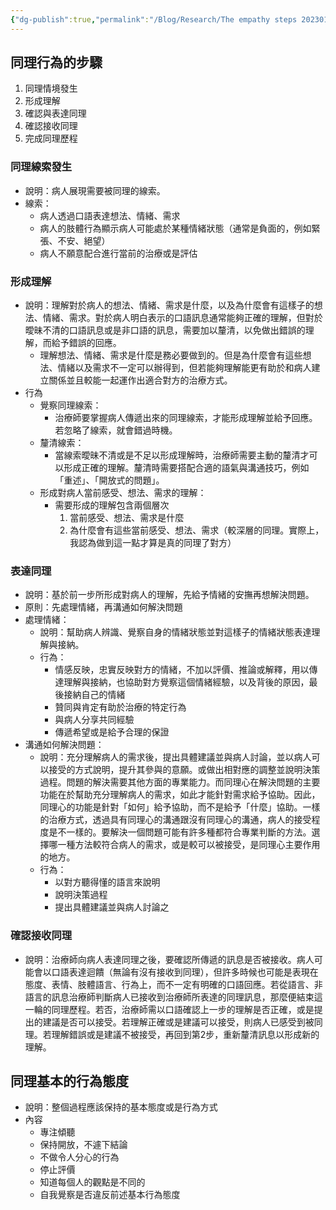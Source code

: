 ```yaml
---
{"dg-publish":true,"permalink":"/Blog/Research/The empathy steps 20230113/","title":"The empathy steps 20230113","tags":["blog","empathy/course"]}
---
```



<style> .container {font-family: sans-serif; text-align: center;} .button-wrapper button {z-index: 1;height: 40px; width: 100px; margin: 10px;padding: 5px;} .excalidraw .App-menu_top .buttonList { display: flex;} .excalidraw-wrapper { height: 800px; margin: 50px; position: relative;} :root[dir="ltr"] .excalidraw .layer-ui__wrapper .zen-mode-transition.App-menu_bottom--transition-left {transform: none;} </style><script src="https://cdn.jsdelivr.net/npm/react@17/umd/react.production.min.js"></script><script src="https://cdn.jsdelivr.net/npm/react-dom@17/umd/react-dom.production.min.js"></script><script type="text/javascript" src="https://cdn.jsdelivr.net/npm/@excalidraw/excalidraw@0/dist/excalidraw.production.min.js"></script><div id="empathy_steps_20230116-Rexcalidraw.md1"></div><script>(function(){const InitialData={"type":"excalidraw","version":2,"source":"https://excalidraw.com","elements":[{"id":"WqTtg4KEAP7eDouJoUbba","type":"rectangle","x":-1003.802322515925,"y":-320.44467921327544,"width":1834.5334130700085,"height":742.0105748688288,"angle":0,"strokeColor":"#343a40","backgroundColor":"transparent","fillStyle":"cross-hatch","strokeWidth":2,"strokeStyle":"solid","roughness":2,"opacity":100,"groupIds":[],"roundness":{"type":3},"seed":7052840,"version":252,"versionNonce":1145223256,"isDeleted":false,"boundElements":null,"updated":1673880569730,"link":null,"locked":false},{"type":"rectangle","version":157,"versionNonce":2113544488,"isDeleted":false,"id":"ECy7qeSZ4qe3KcK81Rc27","fillStyle":"cross-hatch","strokeWidth":1,"strokeStyle":"solid","roughness":1,"opacity":60,"angle":0,"x":-549.6477078278535,"y":-215.34887524954513,"strokeColor":"#343a40","backgroundColor":"#fab005","width":214.7229601759591,"height":302.9758133292314,"seed":1660482136,"groupIds":["bJsyciy0YX1YSu2mYr5Qs"],"roundness":{"type":3},"boundElements":[],"updated":1673880363059,"link":null,"locked":false},{"type":"text","version":273,"versionNonce":252831064,"isDeleted":false,"id":"yMkEqekQ","fillStyle":"hachure","strokeWidth":1,"strokeStyle":"solid","roughness":1,"opacity":100,"angle":0,"x":-498.786227739874,"y":-173.7667182415015,"strokeColor":"#000000","backgroundColor":"transparent","width":113,"height":38,"seed":27966504,"groupIds":["bJsyciy0YX1YSu2mYr5Qs"],"roundness":null,"boundElements":[],"updated":1673880363059,"link":null,"locked":false,"fontSize":28,"fontFamily":4,"text":"形成理解","rawText":"形成理解","baseline":28,"textAlign":"left","verticalAlign":"top","containerId":null,"originalText":"形成理解"},{"type":"text","version":256,"versionNonce":258718760,"isDeleted":false,"id":"N99Altrr","fillStyle":"hachure","strokeWidth":1,"strokeStyle":"solid","roughness":1,"opacity":100,"angle":0,"x":-474.786227739874,"y":-107.35044775892436,"strokeColor":"#1864ab","backgroundColor":"transparent","width":65,"height":23,"seed":880267816,"groupIds":["bJsyciy0YX1YSu2mYr5Qs"],"roundness":null,"boundElements":[],"updated":1673880363059,"link":null,"locked":false,"fontSize":16,"fontFamily":1,"text":"覺察線索","rawText":"覺察線索","baseline":17,"textAlign":"left","verticalAlign":"top","containerId":null,"originalText":"覺察線索"},{"type":"text","version":314,"versionNonce":995850840,"isDeleted":false,"id":"UyWjwv9G","fillStyle":"hachure","strokeWidth":1,"strokeStyle":"solid","roughness":1,"opacity":100,"angle":0,"x":-474.786227739874,"y":-62.300460670747725,"strokeColor":"#1864ab","backgroundColor":"transparent","width":65,"height":23,"seed":1296286808,"groupIds":["bJsyciy0YX1YSu2mYr5Qs"],"roundness":null,"boundElements":[],"updated":1673880363059,"link":null,"locked":false,"fontSize":16,"fontFamily":1,"text":"釐清線索","rawText":"釐清線索","baseline":17,"textAlign":"left","verticalAlign":"top","containerId":null,"originalText":"釐清線索"},{"type":"text","version":368,"versionNonce":1441920808,"isDeleted":false,"id":"XBzZ6Qaf","fillStyle":"hachure","strokeWidth":1,"strokeStyle":"solid","roughness":1,"opacity":100,"angle":0,"x":-474.786227739874,"y":-17.25047358257109,"strokeColor":"#1864ab","backgroundColor":"transparent","width":65,"height":23,"seed":1829457192,"groupIds":["bJsyciy0YX1YSu2mYr5Qs"],"roundness":null,"boundElements":[],"updated":1673880363059,"link":null,"locked":false,"fontSize":16,"fontFamily":1,"text":"形成理解","rawText":"形成理解","baseline":17,"textAlign":"left","verticalAlign":"top","containerId":null,"originalText":"形成理解"},{"type":"rectangle","version":101,"versionNonce":69964376,"isDeleted":false,"id":"D-jC2LMlxUPGj5XNg_XlM","fillStyle":"cross-hatch","strokeWidth":1,"strokeStyle":"solid","roughness":1,"opacity":60,"angle":0,"x":25.110872326448487,"y":-216.21700078917047,"strokeColor":"#343a40","backgroundColor":"#fab005","width":214.7229601759591,"height":302.9758133292314,"seed":1480881496,"groupIds":["HB0--OuqQXn5cqR67du0_"],"roundness":{"type":3},"boundElements":[],"updated":1673880394404,"link":null,"locked":false},{"type":"text","version":226,"versionNonce":1406099240,"isDeleted":false,"id":"xoNe0JOH","fillStyle":"hachure","strokeWidth":1,"strokeStyle":"solid","roughness":1,"opacity":100,"angle":0,"x":47.97235241442803,"y":-135.88487651239734,"strokeColor":"#000000","backgroundColor":"transparent","width":169,"height":38,"seed":676394792,"groupIds":["HB0--OuqQXn5cqR67du0_"],"roundness":null,"boundElements":[],"updated":1673880394404,"link":null,"locked":false,"fontSize":28,"fontFamily":4,"text":"確認接收同理","rawText":"確認接收同理","baseline":28,"textAlign":"left","verticalAlign":"top","containerId":null,"originalText":"確認接收同理"},{"type":"text","version":415,"versionNonce":448235352,"isDeleted":false,"id":"VFwpYPfB","fillStyle":"hachure","strokeWidth":1,"strokeStyle":"solid","roughness":1,"opacity":100,"angle":0,"x":43.97235241442803,"y":-26.67675027327823,"strokeColor":"#1864ab","backgroundColor":"transparent","width":177,"height":23,"seed":1211141720,"groupIds":["HB0--OuqQXn5cqR67du0_"],"roundness":null,"boundElements":[],"updated":1673880394404,"link":null,"locked":false,"fontSize":16,"fontFamily":1,"text":"確認病人接收到同理訊息","rawText":"確認病人接收到同理訊息","baseline":17,"textAlign":"left","verticalAlign":"top","containerId":null,"originalText":"確認病人接收到同理訊息"},{"type":"line","version":644,"versionNonce":2094056744,"isDeleted":false,"id":"OThDOyjkNBUL8fmBssnhA","fillStyle":"hachure","strokeWidth":1,"strokeStyle":"dashed","roughness":1,"opacity":60,"angle":0,"x":103.9476369466438,"y":93.43077501137215,"strokeColor":"#343a40","backgroundColor":"#868e96","width":643.8832830656509,"height":91.88413208083557,"seed":2074616616,"groupIds":[],"roundness":{"type":2},"boundElements":[],"updated":1673880463897,"link":null,"locked":false,"startBinding":null,"endBinding":null,"lastCommittedPoint":null,"startArrowhead":null,"endArrowhead":null,"points":[[0,0],[-12.834898273601084,47.04590510726746],[-445.493190110545,49.722141963990794],[-449.95358487175054,32.77264187140952],[-416.054584686588,29.204326062445034],[-497.23376934053,-4.694674122717629],[-577.520875042231,22.959773396757214],[-517.7515852420759,38.12511558485619],[-513.2911904808702,87.18945795811794],[54.07102314448298,79.16074738794782],[66.36240802341993,0.3006587323450276],[0,0]]},{"type":"text","version":504,"versionNonce":249549864,"isDeleted":false,"id":"gveHCRJ8","fillStyle":"hachure","strokeWidth":1,"strokeStyle":"solid","roughness":1,"opacity":100,"angle":0,"x":-257.9030259515351,"y":153.06281182914995,"strokeColor":"#1864ab","backgroundColor":"transparent","width":305,"height":23,"seed":213713752,"groupIds":[],"roundness":null,"boundElements":[],"updated":1673880456366,"link":null,"locked":false,"fontSize":16,"fontFamily":1,"text":"病人未接收到同理訊息、或是給予新的線索","rawText":"病人未接收到同理訊息、或是給予新的線索","baseline":17,"textAlign":"left","verticalAlign":"top","containerId":null,"originalText":"病人未接收到同理訊息、或是給予新的線索"},{"type":"line","version":596,"versionNonce":1282044504,"isDeleted":false,"id":"aG-2AFgpVyJEUgpEM5VuS","fillStyle":"cross-hatch","strokeWidth":1,"strokeStyle":"dashed","roughness":1,"opacity":60,"angle":0,"x":257.97816523332426,"y":-87.35810114880326,"strokeColor":"#343a40","backgroundColor":"#ced4da","width":218.37723372549794,"height":115.25475543478258,"seed":495417640,"groupIds":[],"roundness":null,"boundElements":[],"updated":1673880472391,"link":null,"locked":false,"startBinding":null,"endBinding":null,"lastCommittedPoint":null,"startArrowhead":null,"endArrowhead":null,"points":[[0,0],[-1.385922152592176,54.94565217391303],[169.61797253884413,48.63111413043469],[171.17188525538697,86.49796195652173],[216.99131157290577,28.675271739130352],[171.08264026828823,-28.756793478260846],[170.04844835896756,-2.2724184782608603],[0,0]]},{"type":"text","version":312,"versionNonce":870879016,"isDeleted":false,"id":"UdqWq2so","fillStyle":"cross-hatch","strokeWidth":1,"strokeStyle":"solid","roughness":1,"opacity":100,"angle":0,"x":264.6809826960423,"y":-85.2749818574917,"strokeColor":"#1864ab","backgroundColor":"#82c91e","width":160,"height":46,"seed":2074479960,"groupIds":[],"roundness":null,"boundElements":[],"updated":1673880479299,"link":null,"locked":false,"fontSize":16,"fontFamily":1,"text":"病人接收到同理訊息且\n贊同或是接受","rawText":"病人接收到同理訊息且\n贊同或是接受","baseline":40,"textAlign":"left","verticalAlign":"top","containerId":null,"originalText":"病人接收到同理訊息且\n贊同或是接受"},{"type":"rectangle","version":211,"versionNonce":1380878424,"isDeleted":false,"id":"EVQBnvlF5BbfCf6gNbMFV","fillStyle":"cross-hatch","strokeWidth":1,"strokeStyle":"solid","roughness":1,"opacity":60,"angle":0,"x":-260.72303249414836,"y":-215.2304944941418,"strokeColor":"#343a40","backgroundColor":"#fab005","width":214.7229601759591,"height":302.9758133292314,"seed":1577488680,"groupIds":["N5iC_CHUOsY1XmFq7Uss4"],"roundness":{"type":3},"boundElements":[],"updated":1673880382929,"link":null,"locked":false},{"type":"text","version":237,"versionNonce":637454632,"isDeleted":false,"id":"lo9Cze1P","fillStyle":"hachure","strokeWidth":1,"strokeStyle":"solid","roughness":1,"opacity":100,"angle":0,"x":-223.3615524061688,"y":-185.41860912421208,"strokeColor":"#000000","backgroundColor":"transparent","width":140,"height":76,"seed":1351383640,"groupIds":["N5iC_CHUOsY1XmFq7Uss4"],"roundness":null,"boundElements":[],"updated":1673880382929,"link":null,"locked":false,"fontSize":28,"fontFamily":4,"text":"確認理解與\n表達同理","rawText":"確認理解與\n表達同理","baseline":66,"textAlign":"center","verticalAlign":"top","containerId":null,"originalText":"確認理解與\n表達同理"},{"type":"text","version":505,"versionNonce":1426832728,"isDeleted":false,"id":"JGHe6TGK","fillStyle":"hachure","strokeWidth":1,"strokeStyle":"solid","roughness":1,"opacity":100,"angle":0,"x":-185.8615524061688,"y":-90.33386038076537,"strokeColor":"#1864ab","backgroundColor":"transparent","width":65,"height":23,"seed":905541976,"groupIds":["N5iC_CHUOsY1XmFq7Uss4"],"roundness":null,"boundElements":[],"updated":1673880382929,"link":null,"locked":false,"fontSize":16,"fontFamily":1,"text":"確認理解","rawText":"確認理解","baseline":17,"textAlign":"left","verticalAlign":"top","containerId":null,"originalText":"確認理解"},{"type":"text","version":581,"versionNonce":547054632,"isDeleted":false,"id":"zXkBubF6","fillStyle":"hachure","strokeWidth":1,"strokeStyle":"solid","roughness":1,"opacity":100,"angle":0,"x":-185.8615524061688,"y":-48.202636204412045,"strokeColor":"#1864ab","backgroundColor":"transparent","width":65,"height":23,"seed":1534552104,"groupIds":["N5iC_CHUOsY1XmFq7Uss4"],"roundness":null,"boundElements":[],"updated":1673880382929,"link":null,"locked":false,"fontSize":16,"fontFamily":1,"text":"給予回應","rawText":"給予回應","baseline":17,"textAlign":"left","verticalAlign":"top","containerId":null,"originalText":"給予回應"},{"type":"text","version":856,"versionNonce":1415205464,"isDeleted":false,"id":"ONE8MLDv","fillStyle":"hachure","strokeWidth":1,"strokeStyle":"solid","roughness":1,"opacity":100,"angle":0,"x":-233.3615524061688,"y":-3.3675725346516856,"strokeColor":"#1864ab","backgroundColor":"transparent","width":160,"height":46,"seed":384014632,"groupIds":["N5iC_CHUOsY1XmFq7Uss4"],"roundness":null,"boundElements":[],"updated":1673880382929,"link":null,"locked":false,"fontSize":16,"fontFamily":1,"text":"按照情緒、想法、問題\n的處理順序","rawText":"按照情緒、想法、問題\n的處理順序","baseline":40,"textAlign":"left","verticalAlign":"top","containerId":null,"originalText":"按照情緒、想法、問題\n的處理順序"},{"type":"rectangle","version":121,"versionNonce":1682889768,"isDeleted":false,"id":"ql9lZkL4U1X0cQP2DY5Z-","fillStyle":"cross-hatch","strokeWidth":1,"strokeStyle":"solid","roughness":1,"opacity":60,"angle":0,"x":-916.5293989490478,"y":-125.70175986596541,"strokeColor":"#343a40","backgroundColor":"#82c91e","width":256.5574037938118,"height":134.82252698726336,"seed":1370685736,"groupIds":["45NtMA-GhJZHSuc8Lxddn"],"roundness":{"type":3},"boundElements":[],"updated":1673880409097,"link":null,"locked":false},{"type":"text","version":426,"versionNonce":1908038232,"isDeleted":false,"id":"buZV8sqM","fillStyle":"hachure","strokeWidth":1,"strokeStyle":"solid","roughness":1,"opacity":100,"angle":0,"x":-872.750697052142,"y":-108.86127447380295,"strokeColor":"#000000","backgroundColor":"transparent","width":169,"height":38,"seed":912450904,"groupIds":["45NtMA-GhJZHSuc8Lxddn"],"roundness":null,"boundElements":[],"updated":1673880409097,"link":null,"locked":false,"fontSize":28,"fontFamily":4,"text":"同理情境發生","rawText":"同理情境發生","baseline":28,"textAlign":"left","verticalAlign":"top","containerId":null,"originalText":"同理情境發生"},{"type":"text","version":336,"versionNonce":1634801448,"isDeleted":false,"id":"AbWKvyBk","fillStyle":"hachure","strokeWidth":1,"strokeStyle":"solid","roughness":1,"opacity":100,"angle":0,"x":-892.750697052142,"y":-36.5276004810695,"strokeColor":"#1864ab","backgroundColor":"transparent","width":209,"height":23,"seed":2059104088,"groupIds":["45NtMA-GhJZHSuc8Lxddn"],"roundness":null,"boundElements":[],"updated":1673880409097,"link":null,"locked":false,"fontSize":16,"fontFamily":1,"text":"病人展現需要被同理的線索。","rawText":"病人展現需要被同理的線索。","baseline":17,"textAlign":"left","verticalAlign":"top","containerId":null,"originalText":"病人展現需要被同理的線索。"},{"type":"rectangle","version":138,"versionNonce":1581356840,"isDeleted":false,"id":"QimEZP8dOZv373leB1WqB","fillStyle":"cross-hatch","strokeWidth":1,"strokeStyle":"solid","roughness":1,"opacity":60,"angle":0,"x":472.74110950541467,"y":-124.29434421839113,"strokeColor":"#343a40","backgroundColor":"#82c91e","width":256.5574037938118,"height":134.82252698726336,"seed":1464003416,"groupIds":["IY_uJLv6TIpvGEHdCZLDq"],"roundness":{"type":3},"boundElements":[],"updated":1673880482365,"link":null,"locked":false},{"type":"text","version":425,"versionNonce":1369755480,"isDeleted":false,"id":"mOWttqem","fillStyle":"hachure","strokeWidth":1,"strokeStyle":"solid","roughness":1,"opacity":100,"angle":0,"x":516.5198114023206,"y":-98.9190098803142,"strokeColor":"#000000","backgroundColor":"transparent","width":169,"height":38,"seed":1812561448,"groupIds":["IY_uJLv6TIpvGEHdCZLDq"],"roundness":null,"boundElements":[],"updated":1673880482365,"link":null,"locked":false,"fontSize":28,"fontFamily":4,"text":"完成同理步驟","rawText":"完成同理步驟","baseline":28,"textAlign":"left","verticalAlign":"top","containerId":null,"originalText":"完成同理步驟"},{"type":"text","version":527,"versionNonce":592736808,"isDeleted":false,"id":"BlX0pXVV","fillStyle":"hachure","strokeWidth":1,"strokeStyle":"solid","roughness":1,"opacity":100,"angle":0,"x":520.5198114023206,"y":-29.877128833450342,"strokeColor":"#1864ab","backgroundColor":"transparent","width":161,"height":23,"seed":1374869592,"groupIds":["IY_uJLv6TIpvGEHdCZLDq"],"roundness":null,"boundElements":[],"updated":1673880482365,"link":null,"locked":false,"fontSize":16,"fontFamily":1,"text":"完成這一輪的同理歷程","rawText":"完成這一輪的同理歷程","baseline":17,"textAlign":"left","verticalAlign":"top","containerId":null,"originalText":"完成這一輪的同理歷程"},{"id":"Dh9vboxgUMSTzo-Gb1T85","type":"line","x":-589.8577044132257,"y":-69.97730761410776,"width":98.28891052803169,"height":69.20670495058397,"angle":0,"strokeColor":"#343a40","backgroundColor":"#ced4da","fillStyle":"cross-hatch","strokeWidth":1,"strokeStyle":"dashed","roughness":1,"opacity":60,"groupIds":[],"roundness":{"type":2},"seed":345240104,"version":263,"versionNonce":501947944,"isDeleted":false,"boundElements":null,"updated":1673880438551,"link":null,"locked":false,"points":[[0,0],[-57.61196762967916,-6.2873334536499215],[-49.77253093851732,37.71742401326611],[4.774690467939308,21.900439749638394],[2.104546762728205,43.9981807582825],[40.676942898352536,10.522733813640059],[-1.7428277878839253,-25.208524192301468],[0,0]],"lastCommittedPoint":[2.328154856267929,-5.517858543527495],"startBinding":null,"endBinding":null,"startArrowhead":null,"endArrowhead":null},{"type":"line","version":278,"versionNonce":435904600,"isDeleted":false,"id":"0LHIeIZl6m_BTBmY0zs_B","fillStyle":"cross-hatch","strokeWidth":1,"strokeStyle":"dashed","roughness":1,"opacity":60,"angle":0,"x":-291.6612015506811,"y":-70.25475796178064,"strokeColor":"#343a40","backgroundColor":"#ced4da","width":98.28891052803169,"height":69.20670495058397,"seed":1618688088,"groupIds":[],"roundness":{"type":2},"boundElements":null,"updated":1673880442221,"link":null,"locked":false,"startBinding":null,"endBinding":null,"lastCommittedPoint":null,"startArrowhead":null,"endArrowhead":null,"points":[[0,0],[-57.61196762967916,-6.2873334536499215],[-49.77253093851732,37.71742401326611],[4.774690467939308,21.900439749638394],[2.104546762728205,43.9981807582825],[40.676942898352536,10.522733813640059],[-1.7428277878839253,-25.208524192301468],[0,0]]},{"type":"line","version":276,"versionNonce":1221971496,"isDeleted":false,"id":"NPuoFFNIa36HLV5S9NLRp","fillStyle":"cross-hatch","strokeWidth":1,"strokeStyle":"dashed","roughness":1,"opacity":60,"angle":0,"x":-2.943692538931927,"y":-74.91106767431624,"strokeColor":"#343a40","backgroundColor":"#ced4da","width":98.28891052803169,"height":69.20670495058397,"seed":506163496,"groupIds":[],"roundness":{"type":2},"boundElements":null,"updated":1673880444797,"link":null,"locked":false,"startBinding":null,"endBinding":null,"lastCommittedPoint":null,"startArrowhead":null,"endArrowhead":null,"points":[[0,0],[-57.61196762967916,-6.2873334536499215],[-49.77253093851732,37.71742401326611],[4.774690467939308,21.900439749638394],[2.104546762728205,43.9981807582825],[40.676942898352536,10.522733813640059],[-1.7428277878839253,-25.208524192301468],[0,0]]},{"type":"text","version":1585,"versionNonce":1228039720,"isDeleted":false,"id":"0c5IPUno","fillStyle":"solid","strokeWidth":2,"strokeStyle":"solid","roughness":2,"opacity":100,"angle":0,"x":-880.7786673780349,"y":283.7752783947475,"strokeColor":"#c92a2a","backgroundColor":"#ffffff","width":197,"height":40,"seed":422606680,"groupIds":["-xXXw022NmOUhJaxFfD7l"],"roundness":null,"boundElements":null,"updated":1673880602027,"link":null,"locked":false,"fontSize":28,"fontFamily":1,"text":"基本表現與態度","rawText":"基本表現與態度","baseline":30,"textAlign":"left","verticalAlign":"top","containerId":null,"originalText":"基本表現與態度"},{"type":"text","version":2203,"versionNonce":144854616,"isDeleted":false,"id":"6n4f3YJW","fillStyle":"solid","strokeWidth":2,"strokeStyle":"solid","roughness":2,"opacity":100,"angle":0,"x":-878.2126085344423,"y":325.4411149560459,"strokeColor":"#495057","backgroundColor":"#ffffff","width":1121,"height":28,"seed":699877928,"groupIds":["-xXXw022NmOUhJaxFfD7l"],"roundness":null,"boundElements":null,"updated":1673880625985,"link":null,"locked":false,"fontSize":20,"fontFamily":1,"text":"專注傾聽、不做令人分心的行為、保持開放態度、停止評價、知道每個人的觀點是不同的、自我覺察是否違反前述基本行為態度","rawText":"專注傾聽、不做令人分心的行為、保持開放態度、停止評價、知道每個人的觀點是不同的、自我覺察是否違反前述基本行為態度","baseline":21,"textAlign":"left","verticalAlign":"top","containerId":null,"originalText":"專注傾聽、不做令人分心的行為、保持開放態度、停止評價、知道每個人的觀點是不同的、自我覺察是否違反前述基本行為態度"}],"appState":{"theme":"light","viewBackgroundColor":"#ffffff","currentItemStrokeColor":"#343a40","currentItemBackgroundColor":"transparent","currentItemFillStyle":"cross-hatch","currentItemStrokeWidth":2,"currentItemStrokeStyle":"solid","currentItemRoughness":2,"currentItemOpacity":100,"currentItemFontFamily":1,"currentItemFontSize":16,"currentItemTextAlign":"center","currentItemStartArrowhead":null,"currentItemEndArrowhead":"arrow","scrollX":1723.5979106835116,"scrollY":1087.5991896882397,"zoom":{"value":0.5499999999999999},"currentItemRoundness":"round","gridSize":null,"colorPalette":{}},"files":{}};InitialData.scrollToContent=true;App=()=>{const e=React.useRef(null),t=React.useRef(null),[n,i]=React.useState({width:void 0,height:void 0});return React.useEffect(()=>{i({width:t.current.getBoundingClientRect().width,height:t.current.getBoundingClientRect().height});const e=()=>{i({width:t.current.getBoundingClientRect().width,height:t.current.getBoundingClientRect().height})};return window.addEventListener("resize",e),()=>window.removeEventListener("resize",e)},[t]),React.createElement(React.Fragment,null,React.createElement("div",{className:"excalidraw-wrapper",ref:t},React.createElement(ExcalidrawLib.Excalidraw,{ref:e,width:n.width,height:n.height,initialData:InitialData,viewModeEnabled:!0,zenModeEnabled:!0,gridModeEnabled:!1})))},excalidrawWrapper=document.getElementById("empathy_steps_20230116-Rexcalidraw.md1");ReactDOM.render(React.createElement(App),excalidrawWrapper);})();</script>

## 同理行為的步驟

1. 同理情境發生
2. 形成理解
3. 確認與表達同理
4. 確認接收同理
5. 完成同理歷程

### 同理線索發生
- 說明：病人展現需要被同理的線索。
- 線索：
    - 病人透過口語表達想法、情緒、需求
    - 病人的肢體行為顯示病人可能處於某種情緒狀態（通常是負面的，例如緊張、不安、絕望）
    - 病人不願意配合進行當前的治療或是評估

### 形成理解
- 說明：理解對於病人的想法、情緒、需求是什麼，以及為什麼會有這樣子的想法、情緒、需求。對於病人明白表示的口語訊息通常能夠正確的理解，但對於曖昧不清的口語訊息或是非口語的訊息，需要加以釐清，以免做出錯誤的理解，而給予錯誤的回應。
    - 理解想法、情緒、需求是什麼是務必要做到的。但是為什麼會有這些想法、情緒以及需求不一定可以辦得到，但若能夠理解能更有助於和病人建立關係並且較能一起運作出適合對方的治療方式。
- 行為
    - 覺察同理線索：
        - 治療師要掌握病人傳遞出來的同理線索，才能形成理解並給予回應。若忽略了線索，就會錯過時機。
    - 釐清線索：
        - 當線索曖昧不清或是不足以形成理解時，治療師需要主動的釐清才可以形成正確的理解。釐清時需要搭配合適的語氣與溝通技巧，例如「重述」、「開放式的問題」。
    - 形成對病人當前感受、想法、需求的理解：
        - 需要形成的理解包含兩個層次
            1. 當前感受、想法、需求是什麼
            2. 為什麼會有這些當前感受、想法、需求（較深層的同理。實際上，我認為做到這一點才算是真的同理了對方）

### 表達同理
- 說明：基於前一步所形成對病人的理解，先給予情緒的安撫再想解決問題。
- 原則：先處理情緒，再溝通如何解決問題
- 處理情緒：
    - 說明：幫助病人辨識、覺察自身的情緒狀態並對這樣子的情緒狀態表達理解與接納。
    - 行為：
        - 情感反映，忠實反映對方的情緒，不加以評價、推論或解釋，用以傳達理解與接納，也協助對方覺察這個情緒經驗，以及背後的原因，最後接納自己的情緒 
        - 贊同與肯定有助於治療的特定行為
        - 與病人分享共同經驗
        - 傳遞希望或是給予合理的保證
- 溝通如何解決問題：
    - 說明：充分理解病人的需求後，提出具體建議並與病人討論，並以病人可以接受的方式說明，提升其參與的意願。或做出相對應的調整並說明決策過程。問題的解決需要其他方面的專業能力。而同理心在解決問題的主要功能在於幫助充分理解病人的需求，如此才能針對需求給予協助。因此，同理心的功能是針對「如何」給予協助，而不是給予「什麼」協助。一樣的治療方式，透過具有同理心的溝通跟沒有同理心的溝通，病人的接受程度是不一樣的。要解決一個問題可能有許多種都符合專業判斷的方法。選擇哪一種方法較符合病人的需求，或是較可以被接受，是同理心主要作用的地方。
    - 行為：
        - 以對方聽得懂的語言來說明
        - 說明決策過程
        - 提出具體建議並與病人討論之

### 確認接收同理
- 說明：治療師向病人表達同理之後，要確認所傳遞的訊息是否被接收。病人可能會以口語表達迴饋（無論有沒有接收到同理），但許多時候也可能是表現在態度、表情、肢體語言、行為上，而不一定有明確的口語回應。若從語言、非語言的訊息治療師判斷病人已接收到治療師所表達的同理訊息，那麼便結束這一輪的同理歷程。若否，治療師需以口語確認上一步的理解是否正確，或是提出的建議是否可以接受。若理解正確或是建議可以接受，則病人已感受到被同理。若理解錯誤或是建議不被接受，再回到第2步，重新釐清訊息以形成新的理解。

## 同理基本的行為態度

- 說明：整個過程應該保持的基本態度或是行為方式
- 內容
    - 專注傾聽
    - 保持開放，不遽下結論
    - 不做令人分心的行為
    - 停止評價
    - 知道每個人的觀點是不同的
    - 自我覺察是否違反前述基本行為態度

